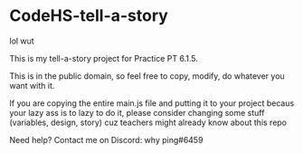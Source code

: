 # CodeHS-tell-a-story
lol wut

This is my tell-a-story project for Practice PT 6.1.5.

This is in the public domain, so feel free to copy, modify, do whatever you want with it.

If you are copying the entire main.js file and putting it to your project becaus your lazy ass is to lazy to do it, please consider changing some stuff (variables, design, story) cuz teachers might already know about this repo

Need help? Contact me on Discord: why ping#6459
